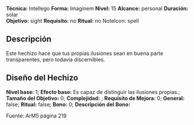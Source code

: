 
**Técnica:** Intellego
**Forma:** Imaginem
**Nivel:** 15
**Alcance:** personal 
**Duración:** solar  
**Objetivo:** sight
**Requisito:** no
**Ritual:** no
NoteIcon: spell




## Descripción 
<p>Este hechizo hace que tus propias ilusiones sean en buena parte transparentes, pero todavía discernibles.</p>

## Diseño del Hechizo 

**Nivel base:** 1; **Efecto base:** Es capaz de distinguir las ilusiones propias.;  **Tamaño del **Objetivo:**** 0; **Complejidad:** ; **Requisito de Mejora:** 0; **General:** false; **Ritual:** false; **Bono:** 0; **Descripción del** **Bono:** 

Fuente: ArM5 página 219